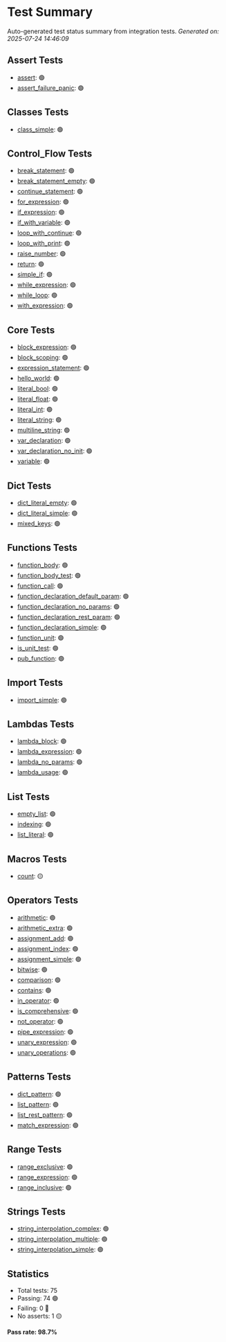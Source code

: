 # Test Summary

Auto-generated test status summary from integration tests.
*Generated on: 2025-07-24 14:46:09*

## Assert Tests

- [assert](tests/integration/assert/assert.md): 🟢
- [assert_failure_panic](tests/integration/assert/assert_failure_panic.md): 🟢

## Classes Tests

- [class_simple](tests/integration/classes/class_simple.md): 🟢

## Control_Flow Tests

- [break_statement](tests/integration/control_flow/break_statement.md): 🟢
- [break_statement_empty](tests/integration/control_flow/break_statement_empty.md): 🟢
- [continue_statement](tests/integration/control_flow/continue_statement.md): 🟢
- [for_expression](tests/integration/control_flow/for_expression.md): 🟢
- [if_expression](tests/integration/control_flow/if_expression.md): 🟢
- [if_with_variable](tests/integration/control_flow/if_with_variable.md): 🟢
- [loop_with_continue](tests/integration/control_flow/loop_with_continue.md): 🟢
- [loop_with_print](tests/integration/control_flow/loop_with_print.md): 🟢
- [raise_number](tests/integration/control_flow/raise_number.md): 🟢
- [return](tests/integration/control_flow/return.md): 🟢
- [simple_if](tests/integration/control_flow/simple_if.md): 🟢
- [while_expression](tests/integration/control_flow/while_expression.md): 🟢
- [while_loop](tests/integration/control_flow/while_loop.md): 🟢
- [with_expression](tests/integration/control_flow/with_expression.md): 🟢

## Core Tests

- [block_expression](tests/integration/core/block_expression.md): 🟢
- [block_scoping](tests/integration/core/block_scoping.md): 🟢
- [expression_statement](tests/integration/core/expression_statement.md): 🟢
- [hello_world](tests/integration/core/hello_world.md): 🟢
- [literal_bool](tests/integration/core/literal_bool.md): 🟢
- [literal_float](tests/integration/core/literal_float.md): 🟢
- [literal_int](tests/integration/core/literal_int.md): 🟢
- [literal_string](tests/integration/core/literal_string.md): 🟢
- [multiline_string](tests/integration/core/multiline_string.md): 🟢
- [var_declaration](tests/integration/core/var_declaration.md): 🟢
- [var_declaration_no_init](tests/integration/core/var_declaration_no_init.md): 🟢
- [variable](tests/integration/core/variable.md): 🟢

## Dict Tests

- [dict_literal_empty](tests/integration/dict/dict_literal_empty.md): 🟢
- [dict_literal_simple](tests/integration/dict/dict_literal_simple.md): 🟢
- [mixed_keys](tests/integration/dict/mixed_keys.md): 🟢

## Functions Tests

- [function_body](tests/integration/functions/function_body.md): 🟢
- [function_body_test](tests/integration/functions/function_body_test.md): 🟢
- [function_call](tests/integration/functions/function_call.md): 🟢
- [function_declaration_default_param](tests/integration/functions/function_declaration_default_param.md): 🟢
- [function_declaration_no_params](tests/integration/functions/function_declaration_no_params.md): 🟢
- [function_declaration_rest_param](tests/integration/functions/function_declaration_rest_param.md): 🟢
- [function_declaration_simple](tests/integration/functions/function_declaration_simple.md): 🟢
- [function_unit](tests/integration/functions/function_unit.md): 🟢
- [is_unit_test](tests/integration/functions/is_unit_test.md): 🟢
- [pub_function](tests/integration/functions/pub_function.md): 🟢

## Import Tests

- [import_simple](tests/integration/import/import_simple.md): 🟢

## Lambdas Tests

- [lambda_block](tests/integration/lambdas/lambda_block.md): 🟢
- [lambda_expression](tests/integration/lambdas/lambda_expression.md): 🟢
- [lambda_no_params](tests/integration/lambdas/lambda_no_params.md): 🟢
- [lambda_usage](tests/integration/lambdas/lambda_usage.md): 🟢

## List Tests

- [empty_list](tests/integration/list/empty_list.md): 🟢
- [indexing](tests/integration/list/indexing.md): 🟢
- [list_literal](tests/integration/list/list_literal.md): 🟢

## Macros Tests

- [count](tests/integration/macros/count.md): 🟡

## Operators Tests

- [arithmetic](tests/integration/operators/arithmetic.md): 🟢
- [arithmetic_extra](tests/integration/operators/arithmetic_extra.md): 🟢
- [assignment_add](tests/integration/operators/assignment_add.md): 🟢
- [assignment_index](tests/integration/operators/assignment_index.md): 🟢
- [assignment_simple](tests/integration/operators/assignment_simple.md): 🟢
- [bitwise](tests/integration/operators/bitwise.md): 🟢
- [comparison](tests/integration/operators/comparison.md): 🟢
- [contains](tests/integration/operators/contains.md): 🟢
- [in_operator](tests/integration/operators/in_operator.md): 🟢
- [is_comprehensive](tests/integration/operators/is_comprehensive.md): 🟢
- [not_operator](tests/integration/operators/not_operator.md): 🟢
- [pipe_expression](tests/integration/operators/pipe_expression.md): 🟢
- [unary_expression](tests/integration/operators/unary_expression.md): 🟢
- [unary_operations](tests/integration/operators/unary_operations.md): 🟢

## Patterns Tests

- [dict_pattern](tests/integration/patterns/dict_pattern.md): 🟢
- [list_pattern](tests/integration/patterns/list_pattern.md): 🟢
- [list_rest_pattern](tests/integration/patterns/list_rest_pattern.md): 🟢
- [match_expression](tests/integration/patterns/match_expression.md): 🟢

## Range Tests

- [range_exclusive](tests/integration/range/range_exclusive.md): 🟢
- [range_expression](tests/integration/range/range_expression.md): 🟢
- [range_inclusive](tests/integration/range/range_inclusive.md): 🟢

## Strings Tests

- [string_interpolation_complex](tests/integration/strings/string_interpolation_complex.md): 🟢
- [string_interpolation_multiple](tests/integration/strings/string_interpolation_multiple.md): 🟢
- [string_interpolation_simple](tests/integration/strings/string_interpolation_simple.md): 🟢

## Statistics

- Total tests: 75
- Passing: 74 🟢
- Failing: 0 🔴
- No asserts: 1 🟡

**Pass rate: 98.7%**